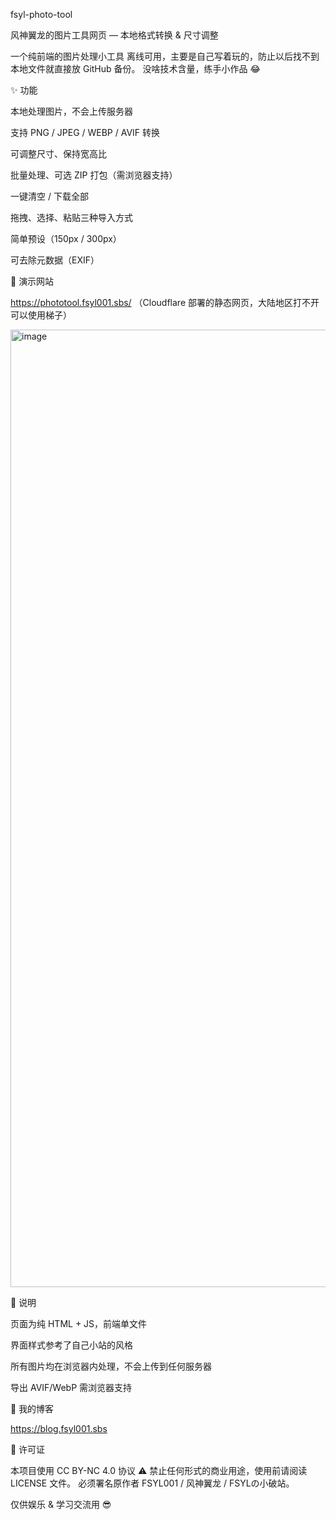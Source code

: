 fsyl-photo-tool

风神翼龙的图片工具网页 — 本地格式转换 & 尺寸调整

一个纯前端的图片处理小工具
离线可用，主要是自己写着玩的，防止以后找不到本地文件就直接放 GitHub 备份。
没啥技术含量，练手小作品 😂

✨ 功能

本地处理图片，不会上传服务器

支持 PNG / JPEG / WEBP / AVIF 转换

可调整尺寸、保持宽高比

批量处理、可选 ZIP 打包（需浏览器支持）

一键清空 / 下载全部

拖拽、选择、粘贴三种导入方式

简单预设（150px / 300px）

可去除元数据（EXIF）

🎥 演示网站

https://phototool.fsyl001.sbs/ （Cloudflare 部署的静态网页，大陆地区打不开可以使用梯子）

<img width="2547" height="1532" alt="image" src="https://github.com/user-attachments/assets/5aacf205-26d6-4889-a84a-8c0edf50320a" />


📝 说明

页面为纯 HTML + JS，前端单文件

界面样式参考了自己小站的风格

所有图片均在浏览器内处理，不会上传到任何服务器

导出 AVIF/WebP 需浏览器支持

🔗 我的博客

https://blog.fsyl001.sbs

📜 许可证

本项目使用 CC BY-NC 4.0 协议
⚠️ 禁止任何形式的商业用途，使用前请阅读 LICENSE 文件。
必须署名原作者 FSYL001 / 风神翼龙 / FSYLの小破站。

仅供娱乐 & 学习交流用 😎
